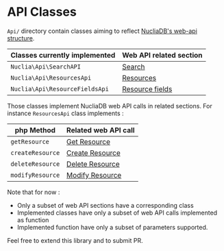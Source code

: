 # API Classes

`Api/` directory contain classes aiming to reflect [NucliaDB's web-api structure](https://docs.nuclia.dev/docs/api).

| Classes currently implemented  | Web API related section                                                 |
|--------------------------------|-------------------------------------------------------------------------|
| `Nuclia\Api\SearchAPI`         | [Search](https://docs.nuclia.dev/docs/api#tag/Search)                   |
| `Nuclia\Api\ResourcesApi`      | [Resources](https://docs.nuclia.dev/docs/api#tag/Resources)             |
| `Nuclia\Api\ResourceFieldsApi` | [Resource fields](https://docs.nuclia.dev/docs/api#tag/Resource-fields) |

  Those classes implement NucliaDB web API calls in related sections.
  For instance `ResourcesApi` class implements :

 | php Method       | Related web API call                                                                                          |
|------------------|---------------------------------------------------------------------------------------------------------------|
 | `getResource`    | [Get Resource](https://docs.nuclia.dev/docs/api#operation/Get_Resource_kb__kbid__resource__rid__get)          |
 | `createResource` | [Create Resource](https://docs.nuclia.dev/docs/api#operation/Create_Resource_kb__kbid__resources_post)        |
 | `deleteResource` | [Delete Resource](https://docs.nuclia.dev/docs/api#operation/Delete_Resource_kb__kbid__resource__rid__delete) |
 | `modifyResource` | [Modify Resource](https://docs.nuclia.dev/docs/api#operation/Modify_Resource_kb__kbid__resource__rid__patch)  |

Note that for now :
 * Only a subset of web API sections have a corresponding class
 * Implemented classes have only a subset of web API calls implemented as function
 * Implemented function have only a subset of parameters supported.

Feel free to extend this library and to submit PR.
